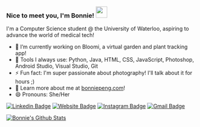 ### Nice to meet you, I'm Bonnie! <img src="https://raw.githubusercontent.com/MartinHeinz/MartinHeinz/master/wave.gif" width="30px">

I'm a Computer Science student @ the University of Waterloo, aspiring to advance the world of medical tech!

- 🌱 I’m currently working on Bloomi, a virtual garden and plant tracking app!
- 💬 Tools I always use: Python, Java, HTML, CSS, JavaScript, Photoshop, Android Studio, Visual Studio, Git
- ⚡ Fun fact: I'm super passionate about photography! I'll talk about it for hours ;)
- 👯 Learn more about me at [bonniepeng.com](https://bonniepeng.com/)!
- 😄 Pronouns: She/Her

[![Linkedin Badge](https://img.shields.io/badge/-bonniepeng-blue?style=flat&logo=Linkedin&logoColor=white&link=https://www.linkedin.com/in/bonniepeng/)](https://www.linkedin.com/in/bonniepeng/)
[![Website Badge](https://img.shields.io/badge/-bonniepeng.com-47CCCC?style=flat&logo=Google-Chrome&logoColor=white&link=https://bonniepeng.com)](https://bonniepeng.com)
[![Instagram Badge](https://img.shields.io/badge/-@bonniepeng_-purple?style=flat&logo=instagram&logoColor=white&link=https://instagram.com/bonniepeng_/)](https://instagram.com/bonniepeng_)
[![Gmail Badge](https://img.shields.io/badge/-bonnie.peng-c14438?style=flat&logo=Gmail&logoColor=white&link=mailto:bonnie.peng@uwaterloo.ca)](mailto:bonnie.peng@uwaterloo.ca)

[![Bonnie's Github Stats](https://github-readme-stats.vercel.app/api?username=bonniepeng2002&hide=contribs,issues&?count_private=true&show_icons=true&theme=dracula)](https://github.com/anuraghazra/github-readme-stats)


<!--
**bonniepeng2002/bonniepeng2002** is a ✨ _special_ ✨ repository because its `README.md` (this file) appears on your GitHub profile.

Here are some ideas to get you started:

- 🔭 I’m currently working on ...
- 👯 I’m looking to collaborate on ...
- 🤔 I’m looking for help with ...
-->
